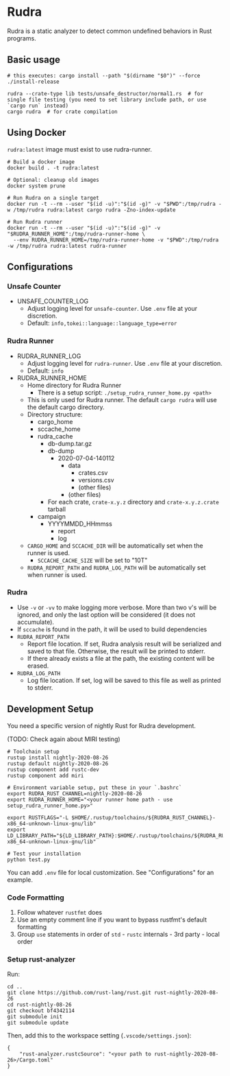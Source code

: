 # Rudra

Rudra is a static analyzer to detect common undefined behaviors in Rust programs.

## Basic usage

```
# this executes: cargo install --path "$(dirname "$0")" --force
./install-release

rudra --crate-type lib tests/unsafe_destructor/normal1.rs  # for single file testing (you need to set library include path, or use `cargo run` instead)
cargo rudra  # for crate compilation
```

## Using Docker

`rudra:latest` image must exist to use rudra-runner.

```
# Build a docker image
docker build . -t rudra:latest

# Optional: cleanup old images
docker system prune

# Run Rudra on a single target
docker run -t --rm --user "$(id -u)":"$(id -g)" -v "$PWD":/tmp/rudra -w /tmp/rudra rudra:latest cargo rudra -Zno-index-update

# Run Rudra runner
docker run -t --rm --user "$(id -u)":"$(id -g)" -v "$RUDRA_RUNNER_HOME":/tmp/rudra-runner-home \
  --env RUDRA_RUNNER_HOME=/tmp/rudra-runner-home -v "$PWD":/tmp/rudra -w /tmp/rudra rudra:latest rudra-runner
```

## Configurations

### Unsafe Counter

- UNSAFE_COUNTER_LOG
  - Adjust logging level for `unsafe-counter`. Use `.env` file at your discretion.
  - Default: `info,tokei::language::language_type=error`

### Rudra Runner

- RUDRA_RUNNER_LOG
  - Adjust logging level for `rudra-runner`. Use `.env` file at your discretion.
  - Default: `info`
- RUDRA_RUNNER_HOME
  - Home directory for Rudra Runner
    - There is a setup script: `./setup_rudra_runner_home.py <path>`
  - This is only used for Rudra runner. The default `cargo rudra` will use the default cargo directory.
  - Directory structure:
    - cargo_home
    - sccache_home
    - rudra_cache
      - db-dump.tar.gz
      - db-dump
        - 2020-07-04-140112
          - data
            - crates.csv
            - versions.csv
            - (other files)
          - (other files)
      - For each crate, `crate-x.y.z` directory and `crate-x.y.z.crate` tarball
    - campaign
      - YYYYMMDD_HHmmss
        - report
        - log
  - `CARGO_HOME` and `SCCACHE_DIR` will be automatically set when the runner is used.
    - `SCCACHE_CACHE_SIZE` will be set to "10T"
  - `RUDRA_REPORT_PATH` and `RUDRA_LOG_PATH` will be automatically set when runner is used.

### Rudra

- Use `-v` or `-vv` to make logging more verbose.
  More than two v's will be ignored, and only the last option will be considered (it does not accumulate).
- If `sccache` is found in the path, it will be used to build dependencies
- `RUDRA_REPORT_PATH`
  - Report file location. If set, Rudra analysis result will be serialized and
    saved to that file. Otherwise, the result will be printed to stderr.
  - If there already exists a file at the path, the existing content will be erased.
- `RUDRA_LOG_PATH`
  - Log file location. If set, log will be saved to this file as well as printed to stderr.

## Development Setup

You need a specific version of nightly Rust for Rudra development.

(TODO: Check again about MIRI testing)

```
# Toolchain setup
rustup install nightly-2020-08-26
rustup default nightly-2020-08-26
rustup component add rustc-dev
rustup component add miri

# Environment variable setup, put these in your `.bashrc`
export RUDRA_RUST_CHANNEL=nightly-2020-08-26
export RUDRA_RUNNER_HOME="<your runner home path - use setup_rudra_runner_home.py>"

export RUSTFLAGS="-L $HOME/.rustup/toolchains/${RUDRA_RUST_CHANNEL}-x86_64-unknown-linux-gnu/lib"
export LD_LIBRARY_PATH="${LD_LIBRARY_PATH}:$HOME/.rustup/toolchains/${RUDRA_RUST_CHANNEL}-x86_64-unknown-linux-gnu/lib"

# Test your installation
python test.py
```

You can add `.env` file for local customization. See "Configurations" for an example.

### Code Formatting

1. Follow whatever `rustfmt` does
2. Use an empty comment line if you want to bypass rustfmt's default formatting
3. Group `use` statements in order of `std` - `rustc` internals - 3rd party - local order

### Setup rust-analyzer

Run:
```
cd ..
git clone https://github.com/rust-lang/rust.git rust-nightly-2020-08-26
cd rust-nightly-08-26
git checkout bf4342114
git submodule init
git submodule update
```

Then, add this to the workspace setting (`.vscode/settings.json`):
```
{
    "rust-analyzer.rustcSource": "<your path to rust-nightly-2020-08-26>/Cargo.toml"
}
```
